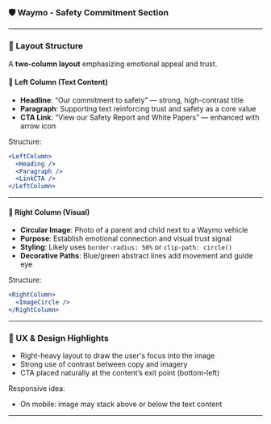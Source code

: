 
### 🛡️ Waymo - Safety Commitment Section

---

### 🧱 Layout Structure

A **two-column layout** emphasizing emotional appeal and trust.

#### 🔹 Left Column (Text Content)
- **Headline**: “Our commitment to safety” — strong, high-contrast title
- **Paragraph**: Supporting text reinforcing trust and safety as a core value
- **CTA Link**: “View our Safety Report and White Papers” — enhanced with arrow icon

Structure:
```jsx
<LeftColumn>
  <Heading />
  <Paragraph />
  <LinkCTA />
</LeftColumn>
```

---

#### 🔹 Right Column (Visual)

- **Circular Image**: Photo of a parent and child next to a Waymo vehicle
- **Purpose**: Establish emotional connection and visual trust signal
- **Styling**: Likely uses `border-radius: 50%` or `clip-path: circle()`
- **Decorative Paths**: Blue/green abstract lines add movement and guide eye

Structure:
```jsx
<RightColumn>
  <ImageCircle />
</RightColumn>
```

---

### 🎯 UX & Design Highlights

- Right-heavy layout to draw the user's focus into the image
- Strong use of contrast between copy and imagery
- CTA placed naturally at the content’s exit point (bottom-left)

Responsive idea:
- On mobile: image may stack above or below the text content

---

